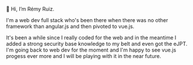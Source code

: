 👋 Hi, I’m Rémy Ruiz.

I'm a web dev full stack who's been there when there was no other framework than angular.js and then pivoted to vue.js.

It's been a while since I really coded for the web and in the meantime I added a strong security base knowledge to my belt and even got the eJPT.
I'm going back to web dev for the moment and I'm happy to see vue.js progess ever more and I will be playing with it in the near future.
